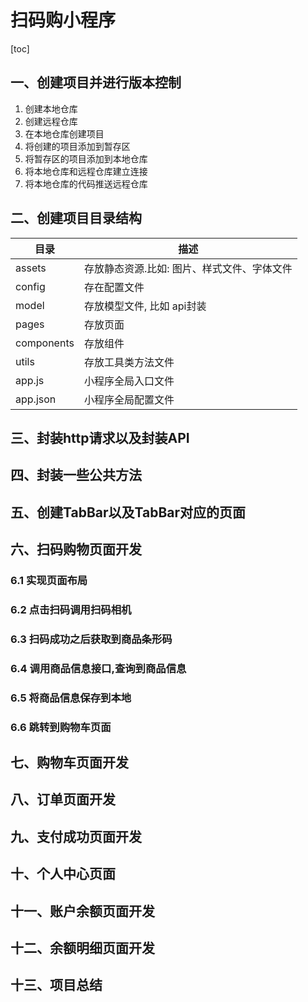 # 扫码购小程序

[toc]

## 一、创建项目并进行版本控制

1. 创建本地仓库
2. 创建远程仓库
3. 在本地仓库创建项目
4. 将创建的项目添加到暂存区
5. 将暂存区的项目添加到本地仓库
6. 将本地仓库和远程仓库建立连接
7. 将本地仓库的代码推送远程仓库

## 二、创建项目目录结构

| 目录       | 描述                                        |
| ---------- | ------------------------------------------- |
| assets     | 存放静态资源.比如: 图片、样式文件、字体文件 |
| config     | 存在配置文件                                |
| model      | 存放模型文件, 比如 api封装                  |
| pages      | 存放页面                                    |
| components | 存放组件                                    |
| utils      | 存放工具类方法文件                          |
| app.js     | 小程序全局入口文件                          |
| app.json   | 小程序全局配置文件                          |



## 三、封装http请求以及封装API





## 四、封装一些公共方法



## 五、创建TabBar以及TabBar对应的页面



## 六、扫码购物页面开发

### 6.1 实现页面布局

### 6.2 点击扫码调用扫码相机

### 6.3 扫码成功之后获取到商品条形码

### 6.4 调用商品信息接口,查询到商品信息

### 6.5 将商品信息保存到本地

### 6.6 跳转到购物车页面



## 七、购物车页面开发



## 八、订单页面开发



## 九、支付成功页面开发



## 十、个人中心页面



## 十一、账户余额页面开发



## 十二、余额明细页面开发



## 十三、项目总结